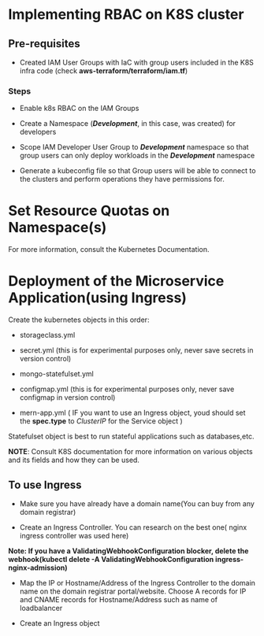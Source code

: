 # Implementing RBAC on K8S cluster

## Pre-requisites

- Created IAM User Groups with IaC with group users included in the K8S infra code (check **aws-terraform/terraform/iam.tf**)

### Steps

- Enable k8s RBAC on the IAM Groups

- Create a Namespace (***Development***, in this case, was created) for developers

- Scope IAM Developer User Group  to ***Development*** namespace so that group
users can only deploy workloads in the ***Development*** namespace

- Generate a kubeconfig file  so that Group users will be able to connect to the
clusters and perform operations they have permissions for.

# Set Resource Quotas on Namespace(s)

For more information, consult the Kubernetes Documentation.

# Deployment of the Microservice Application(using Ingress)

Create the kubernetes objects in this order:

- storageclass.yml

- secret.yml (this is for experimental purposes only, never save secrets in version control)

- mongo-statefulset.yml

- configmap.yml (this is for experimental purposes only, never save configmap in version control)

- mern-app.yml ( IF you want to use an Ingress object, youd should set the **spec.type** to *ClusterIP* for the Service object )

Statefulset object is best to run stateful applications such as databases,etc.

**NOTE**: Consult K8S documentation for more information on various objects and its fields and how they can be used.

## To use Ingress

- Make sure you have already have a domain name(You can buy from any domain registrar)


- Create an Ingress Controller. You can research on the best one( nginx ingress controller was used here)

**Note: If you have a ValidatingWebhookConfiguration blocker, delete the webhook(kubectl delete -A ValidatingWebhookConfiguration ingress-nginx-admission)**

- Map the IP or Hostname/Address of the Ingress Controller to the domain name on the domain registrar portal/website. Choose A records for IP and CNAME records for Hostname/Address such as name of loadbalancer

- Create an Ingress object
